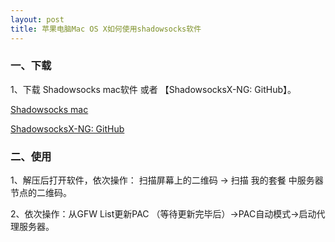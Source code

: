 ```yaml
---
layout: post
title: 苹果电脑Mac OS X如何使用shadowsocks软件
---
```


### 一、下载

1、下载 Shadowsocks mac软件 或者 【ShadowsocksX-NG: GitHub】。

[Shadowsocks mac](https://github.com/shadowsocks/ShadowsocksX-NG/releases/download/v1.8.2/ShadowsocksX-NG.app.1.8.2.zip)

[ShadowsocksX-NG: GitHub](https://github.com/shadowsocks/ShadowsocksX-NG/releases)

### 二、使用

1、解压后打开软件，依次操作： 扫描屏幕上的二维码 -> 扫描 我的套餐 中服务器节点的二维码。

2、依次操作：从GFW List更新PAC （等待更新完毕后）->PAC自动模式->启动代理服务器。
